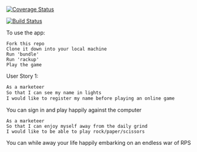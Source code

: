 [![Coverage Status](https://coveralls.io/repos/github/danielschambers/rps-challenge/badge.svg?branch=master)](https://coveralls.io/github/danielschambers/rps-challenge?branch=master)

[![Build Status](https://travis-ci.org/makersacademy/rps-challenge.svg?branch=master)](https://travis-ci.org/makersacademy/rps-challenge)


To use the app:
```
Fork this repo
Clone it down into your local machine
Run 'bundle'
Run 'rackup'
Play the game
```

User Story 1:

```sh
As a marketeer
So that I can see my name in lights
I would like to register my name before playing an online game
```

You can sign in and play happily against the computer


```
As a marketeer
So that I can enjoy myself away from the daily grind
I would like to be able to play rock/paper/scissors
```

You can while away your life happily embarking on an endless war of RPS
